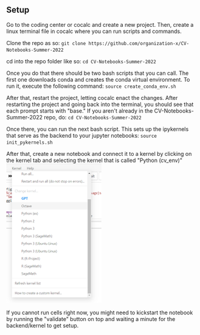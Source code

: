 ## Setup

Go to the coding center or cocalc and create a new project. Then, create a linux terminal file in cocalc where you can run scripts and commands.

Clone the repo as so:
`git clone https://github.com/organization-x/CV-Notebooks-Summer-2022`

cd into the repo folder like so:
`cd CV-Notebooks-Summer-2022`

Once you do that there should be two bash scripts that you can call. The first one downloads conda and creates the conda virtual environment. To run it, execute the following command:
`source create_conda_env.sh`

After that, restart the project, letting cocalc enact the changes. After restarting the project and going back into the terminal, you should see that each prompt starts with "base." If you aren't already in the CV-Notebooks-Summer-2022 repo, do:
`cd CV-Notebooks-Summer-2022`

Once there, you can run the next bash script. This sets up the ipykernels that serve as the backend to your jupyter notebooks: 
`source init_pykernels.sh`

After that, create a new notebook and connect it to a kernel by clicking on the kernel tab and selecting the kernel that is called "Python (cv_env)"
<img src="kernel_setup.png" width="250" />

If you cannot run cells right now, you might need to kickstart the notebook by running the "validate" button on top and waiting a minute for the backend/kernel to get setup. 